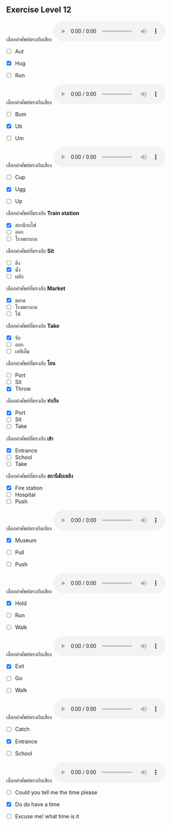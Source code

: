 ## Exercise Level 12

เลือกคำศัพท์ตรงกับเสียง ![](/media/audio/hug.mp3) 
 - [ ] Aut
 - [x] Hug
 - [ ] Run


เลือกคำศัพท์ตรงกับเสียง ![](/media/audio/ub.mp3) 
 - [ ] Bum
 - [x] Ub
 - [ ] Um


เลือกคำศัพท์ตรงกับเสียง ![](/media/audio/ugg.mp3) 
 - [ ] Cup
 - [x] Ugg
 - [ ] Up


 เลือกคำศัพท์ที่ตรงกับ **Train station**
 - [x] สถานีรถไฟ
 - [ ] ออก
 - [ ] โรงพยาบาล

 เลือกคำศัพท์ที่ตรงกับ **Sit**
 - [ ] ดึง
 - [x] นั่ง
 - [ ] ผลัก

 เลือกคำศัพท์ที่ตรงกับ **Market**
 - [x] ตลาด
 - [ ] โรงพยาบาล
 - [ ] ให้

 เลือกคำศัพท์ที่ตรงกับ **Take**
 - [x] รับ
 - [ ] ออก
 - [ ] เอทีเอ็ม

 เลือกคำศัพท์ที่ตรงกับ **โยน**
 - [ ] Port
 - [ ] Sit
 - [x] Throw

 เลือกคำศัพท์ที่ตรงกับ **ท่าเรือ**
 - [x] Port
 - [ ] Sit
 - [ ] Take

 เลือกคำศัพท์ที่ตรงกับ **เข้า**
 - [x] Entrance
 - [ ] School
 - [ ] Take

 เลือกคำศัพท์ที่ตรงกับ **สถานีดับเพลิง**
 - [x] Fire station
 - [ ] Hospital
 - [ ] Push

เลือกคำศัพท์ตรงกับเสียง ![](/media/audio/museum.mp3) 
 - [x] Museum
 - [ ] Pull
 - [ ] Push


เลือกคำศัพท์ตรงกับเสียง ![](/media/audio/hold.mp3) 
 - [x] Hold
 - [ ] Run
 - [ ] Walk


เลือกคำศัพท์ตรงกับเสียง ![](/media/audio/exit.mp3) 
 - [x] Exit
 - [ ] Go
 - [ ] Walk


เลือกคำศัพท์ตรงกับเสียง ![](/media/audio/entrance.mp3) 
 - [ ] Catch
 - [x] Entrance
 - [ ] School


เลือกคำศัพท์ตรงกับเสียง ![](/media/audio/Do&#x20;do&#x20;have&#x20;a&#x20;time.mp3) 
 - [ ] Could you tell me the time please
 - [x] Do do have a time
 - [ ] Excuse me! what time is it

